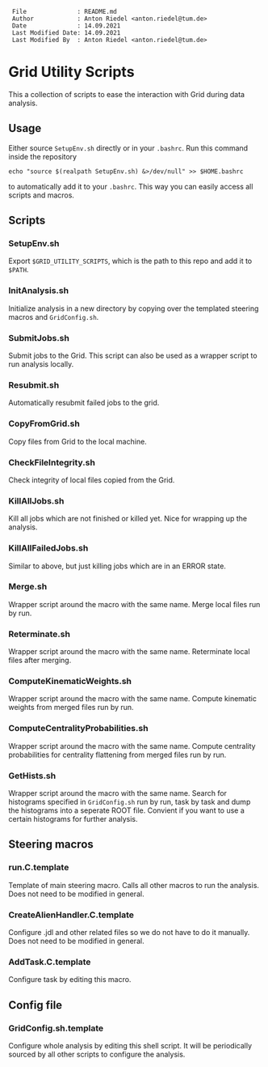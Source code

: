 ```
 File              : README.md
 Author            : Anton Riedel <anton.riedel@tum.de>
 Date              : 14.09.2021
 Last Modified Date: 14.09.2021
 Last Modified By  : Anton Riedel <anton.riedel@tum.de>
```

# Grid Utility Scripts

This a collection of scripts to ease the interaction with Grid during data analysis.

## Usage

Either source `SetupEnv.sh` directly or in your `.bashrc`. Run this command inside the repository
```
echo "source $(realpath SetupEnv.sh) &>/dev/null" >> $HOME.bashrc
```
to automatically add it to your `.bashrc`.
This way you can easily access all scripts and macros.

## Scripts

### SetupEnv.sh
Export `$GRID_UTILITY_SCRIPTS`, which is the path to this repo and add it to `$PATH`.

### InitAnalysis.sh
Initialize analysis in a new directory by copying over the templated steering macros and `GridConfig.sh`.

### SubmitJobs.sh
Submit jobs to the Grid. This script can also be used as a wrapper script to run analysis locally.

### Resubmit.sh
Automatically resubmit failed jobs to the grid.

### CopyFromGrid.sh
Copy files from Grid to the local machine.

### CheckFileIntegrity.sh
Check integrity of local files copied from the Grid.

### KillAllJobs.sh
Kill all jobs which are not finished or killed yet. Nice for wrapping up the analysis.

### KillAllFailedJobs.sh
Similar to above, but just killing jobs which are in an ERROR state.

### Merge.sh
Wrapper script around the macro with the same name. Merge local files run by run.

### Reterminate.sh
Wrapper script around the macro with the same name. Reterminate local files after merging.

### ComputeKinematicWeights.sh
Wrapper script around the macro with the same name. Compute kinematic weights from merged files run by run. 

### ComputeCentralityProbabilities.sh
Wrapper script around the macro with the same name. Compute centrality probabilities for centrality flattening from merged files run by run. 

### GetHists.sh
Wrapper script around the macro with the same name. Search for histograms specified in `GridConfig.sh` run by run, task by task and dump the histograms into a seperate ROOT file. Convient if you want to use a certain histograms for further analysis.

## Steering macros

### run.C.template
Template of main steering macro. Calls all other macros to run the analysis. Does not need to be modified in general.

### CreateAlienHandler.C.template
Configure .jdl and other related files so we do not have to do it manually. Does not need to be modified in general.

### AddTask.C.template
Configure task by editing this macro.

## Config file

### GridConfig.sh.template
Configure whole analysis by editing this shell script. It will be periodically sourced by all other scripts to configure the analysis.
